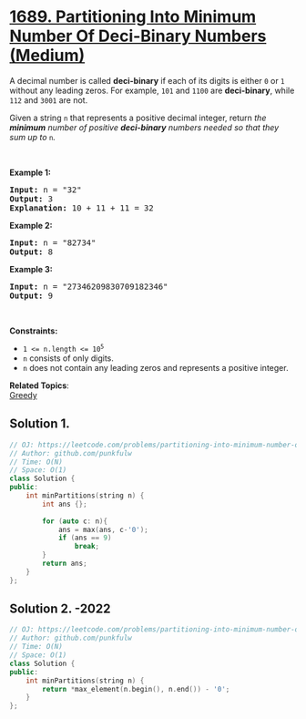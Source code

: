 # [1689. Partitioning Into Minimum Number Of Deci-Binary Numbers (Medium)](https://leetcode.com/problems/partitioning-into-minimum-number-of-deci-binary-numbers/)

<p>A decimal number is called <strong>deci-binary</strong> if each of its digits is either <code>0</code> or <code>1</code> without any leading zeros. For example, <code>101</code> and <code>1100</code> are <strong>deci-binary</strong>, while <code>112</code> and <code>3001</code> are not.</p>

<p>Given a string <code>n</code> that represents a positive decimal integer, return <em>the <strong>minimum</strong> number of positive <strong>deci-binary</strong> numbers needed so that they sum up to </em><code>n</code><em>.</em></p>

<p>&nbsp;</p>
<p><strong>Example 1:</strong></p>

<pre><strong>Input:</strong> n = "32"
<strong>Output:</strong> 3
<strong>Explanation:</strong> 10 + 11 + 11 = 32
</pre>

<p><strong>Example 2:</strong></p>

<pre><strong>Input:</strong> n = "82734"
<strong>Output:</strong> 8
</pre>

<p><strong>Example 3:</strong></p>

<pre><strong>Input:</strong> n = "27346209830709182346"
<strong>Output:</strong> 9
</pre>

<p>&nbsp;</p>
<p><strong>Constraints:</strong></p>

<ul>
	<li><code>1 &lt;= n.length &lt;= 10<sup>5</sup></code></li>
	<li><code>n</code> consists of only digits.</li>
	<li><code>n</code> does not contain any leading zeros and represents a positive integer.</li>
</ul>

**Related Topics**:  
[Greedy](https://leetcode.com/tag/greedy/)

## Solution 1.

```cpp
// OJ: https://leetcode.com/problems/partitioning-into-minimum-number-of-deci-binary-numbers/
// Author: github.com/punkfulw
// Time: O(N)
// Space: O(1)
class Solution {
public:
    int minPartitions(string n) {
        int ans {};
        
        for (auto c: n){
            ans = max(ans, c-'0');
            if (ans == 9)
                break;
        }
        return ans;
    }
};
```

## Solution 2. -2022

```cpp
// OJ: https://leetcode.com/problems/partitioning-into-minimum-number-of-deci-binary-numbers/
// Author: github.com/punkfulw
// Time: O(N)
// Space: O(1)
class Solution {
public:
    int minPartitions(string n) {
        return *max_element(n.begin(), n.end()) - '0';
    }
};
```

